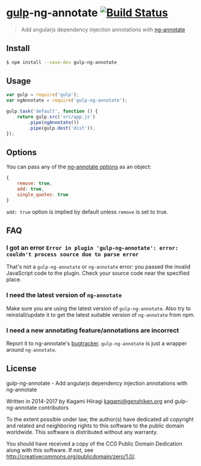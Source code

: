 # [gulp](http://gulpjs.com)-ng-annotate [![Build Status](https://travis-ci.org/Kagami/gulp-ng-annotate.svg?branch=master)](https://travis-ci.org/Kagami/gulp-ng-annotate)

> Add angularjs dependency injection annotations with [ng-annotate](https://github.com/olov/ng-annotate)

## Install

```bash
$ npm install --save-dev gulp-ng-annotate
```

## Usage

```js
var gulp = require('gulp');
var ngAnnotate = require('gulp-ng-annotate');

gulp.task('default', function () {
	return gulp.src('src/app.js')
		.pipe(ngAnnotate())
		.pipe(gulp.dest('dist'));
});
```

## Options

You can pass any of the [ng-annotate options](https://github.com/olov/ng-annotate/blob/master/OPTIONS.md#library-api) as an object:
```js
{
	remove: true,
	add: true,
	single_quotes: true
}
```

`add: true` option is implied by default unless `remove` is set to true.

## FAQ

### I got an error `Error in plugin 'gulp-ng-annotate': error: couldn't process source due to parse error`

That's not a `gulp-ng-annotate` or `ng-annotate` error: you passed the invalid JavaScript code to the plugin. Check your source code near the specified place.

### I need the latest version of `ng-annotate`

Make sure you are using the latest version of `gulp-ng-annotate`. Also try to reinstall/update it to get the latest suitable version of `ng-annotate` from npm.

### I need a new annotating feature/annotations are incorrect

Report it to ng-annotate's [bugtracker](https://github.com/olov/ng-annotate/issues). `gulp-ng-annotate` is just a wrapper around `ng-annotate`.

## License

gulp-ng-annotate - Add angularjs dependency injection annotations with ng-annotate

Written in 2014-2017 by Kagami Hiiragi <kagami@genshiken.org> and gulp-ng-annotate contributors

To the extent possible under law, the author(s) have dedicated all copyright and related and neighboring rights to this software to the public domain worldwide. This software is distributed without any warranty.

You should have received a copy of the CC0 Public Domain Dedication along with this software. If not, see <http://creativecommons.org/publicdomain/zero/1.0/>.
